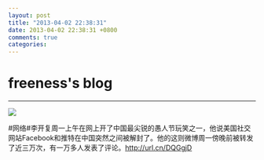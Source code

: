 ```yaml
---
layout: post
title: "2013-04-02 22:38:31"
date: 2013-04-02 22:38:31 +0800
comments: true
categories: 
---
```


# freeness's blog

----------

![](http://okqmqrbgo.bkt.clouddn.com/201304022238311.jpg)

>
\#网络\#李开复周一上午在网上开了中国最尖锐的愚人节玩笑之一，他说美国社交网站Facebook和推特在中国突然之间被解封了。他的这则微博周一傍晚前被转发了近三万次，有一万多人发表了评论。http://url.cn/DQGgjD